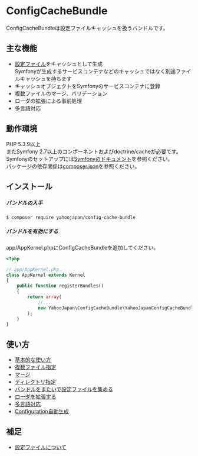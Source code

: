 ConfigCacheBundle
=================

ConfigCacheBundleは設定ファイルキャッシュを扱うバンドルです。

主な機能
--------

* [設定ファイル](about-config.md)をキャッシュとして生成  
Symfonyが生成するサービスコンテナなどのキャッシュではなく別途ファイルキャッシュを持ちます
* キャッシュオブジェクトをSymfonyのサービスコンテナに登録
* 複数ファイルのマージ、バリデーション
* ローダの拡張による事前処理
* 多言語対応

動作環境
--------

PHP 5.3.9以上  
またSymfony 2.7以上のコンポーネントおよびdoctrine/cacheが必要です。  
Symfonyのセットアップには[Symfonyのドキュメント](http://symfony.com/doc/current/book/installation.html)を参照ください。  
パッケージの依存関係は[composer.json](../../composer.json)を参照ください。

インストール
------------

##### バンドルの入手

```sh
$ composer require yahoojapan/config-cache-bundle
```

##### バンドルを有効にする

app/AppKernel.phpにConfigCacheBundleを追加してください。

```php
<?php

// app/AppKernel.php
class AppKernel extends Kernel
{
    public function registerBundles()
    {
        return array(
            //...
            new YahooJapan\ConfigCacheBundle\YahooJapanConfigCacheBundle(),
        );
    }
}
```

使い方
------

* [基本的な使い方](basic-usage.md)
* [複数ファイル指定](specify-files.md)
* [マージ](merge-files.md)
* [ディレクトリ指定](specify-directory.md)
* [バンドルをまたいで設定ファイルを集める](config-over-bundles.md)
* [ローダを拡張する](extends-loader.md)
* [多言語対応](multi-languages.md)
* [Configuration自動生成](generate-configuration.md)

補足
----

* [設定ファイルについて](about-config.md)
